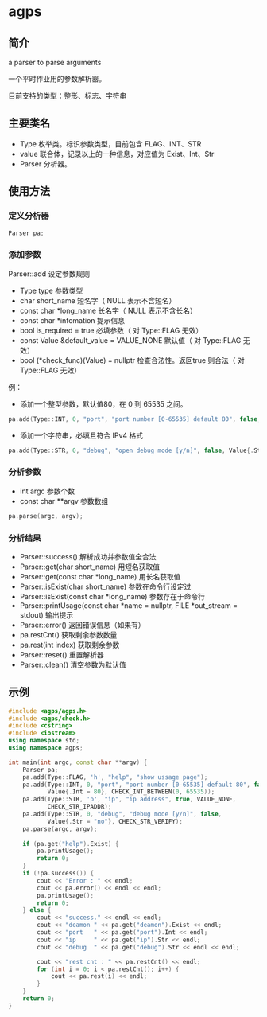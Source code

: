 # agps

## 简介

a parser to parse arguments

一个平时作业用的参数解析器。

目前支持的类型：整形、标志、字符串


## 主要类名

- Type 枚举类。标识参数类型，目前包含 FLAG、INT、STR
- value 联合体，记录以上的一种信息，对应值为 Exist、Int、Str
- Parser 分析器。

## 使用方法

### 定义分析器

```c++
Parser pa;
```

### 添加参数

Parser::add 设定参数规则
- Type type 参数类型
- char short_name 短名字（ NULL 表示不含短名）
- const char *long_name 长名字（ NULL 表示不含长名）
- const char *infomation 提示信息
- bool is_required = true 必填参数（ 对 Type::FLAG 无效）
- const Value &default_value = VALUE_NONE 默认值（ 对 Type::FLAG 无效）
- bool (*check_func)(Value) = nullptr 检查合法性。返回true 则合法（ 对 Type::FLAG 无效）

例：

- 添加一个整型参数，默认值80，在 0 到 65535 之间。

```c++
pa.add(Type::INT, 0, "port", "port number [0-65535] default 80", false, Value{.Int = 80}, CHECK_INT_BETWEEN(0, 65535));
```

- 添加一个字符串，必填且符合 IPv4 格式

```c++
pa.add(Type::STR, 0, "debug", "open debug mode [y/n]", false, Value{.Str = "no"}, CHECK_STR_VERIFY);
```

### 分析参数

- int argc 参数个数
- const char \*\*argv 参数数组

```c++
pa.parse(argc, argv);
```

### 分析结果

- Parser::success() 解析成功并参数值全合法
- Parser::get(char short_name) 用短名获取值
- Parser::get(const char \*long_name) 用长名获取值
- Parser::isExist(char short_name) 参数在命令行设定过
- Parser::isExist(const char \*long_name) 参数存在于命令行
- Parser::printUsage(const char \*name = nullptr, FILE \*out_stream = stdout) 输出提示
- Parser::error() 返回错误信息（如果有）
- pa.restCnt() 获取剩余参数数量
- pa.rest(int index) 获取剩余参数
- Parser::reset() 重置解析器
- Parser::clean() 清空参数为默认值

## 示例

```c++
#include <agps/agps.h>
#include <agps/check.h>
#include <cstring>
#include <iostream>
using namespace std;
using namespace agps;

int main(int argc, const char **argv) {
	Parser pa;
	pa.add(Type::FLAG, 'h', "help", "show ussage page");
	pa.add(Type::INT, 0, "port", "port number [0-65535] default 80", false,
		   Value{.Int = 80}, CHECK_INT_BETWEEN(0, 65535));
	pa.add(Type::STR, 'p', "ip", "ip address", true, VALUE_NONE,
		   CHECK_STR_IPADDR);
	pa.add(Type::STR, 0, "debug", "debug mode [y/n]", false,
		   Value{.Str = "no"}, CHECK_STR_VERIFY);
	pa.parse(argc, argv);
	
	if (pa.get("help").Exist) {
		pa.printUsage();
		return 0;
	} 
	if (!pa.success()) {
		cout << "Error : " << endl;
		cout << pa.error() << endl << endl;
		pa.printUsage();
		return 0;
	} else {
		cout << "success." << endl << endl;
		cout << "deamon " << pa.get("deamon").Exist << endl;
		cout << "port   " << pa.get("port").Int << endl;
		cout << "ip     " << pa.get("ip").Str << endl;
		cout << "debug  " << pa.get("debug").Str << endl << endl;

		cout << "rest cnt : " << pa.restCnt() << endl;
		for (int i = 0; i < pa.restCnt(); i++) {
			cout << pa.rest(i) << endl;
		}
	}
	return 0;
}
```
